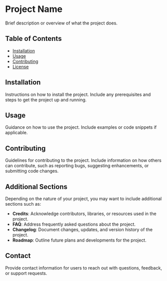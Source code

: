 # Project Name

Brief description or overview of what the project does.

## Table of Contents
- [Installation](#installation)
- [Usage](#usage)
- [Contributing](#contributing)
- [License](#license)

## Installation

Instructions on how to install the project. Include any prerequisites and steps to get the project up and running.

## Usage

Guidance on how to use the project. Include examples or code snippets if applicable.

## Contributing

Guidelines for contributing to the project. Include information on how others can contribute, such as reporting bugs, suggesting enhancements, or submitting code changes.




## Additional Sections

Depending on the nature of your project, you may want to include additional sections such as:

- **Credits**: Acknowledge contributors, libraries, or resources used in the project.
- **FAQ**: Address frequently asked questions about the project.
- **Changelog**: Document changes, updates, and version history of the project.
- **Roadmap**: Outline future plans and developments for the project.

## Contact

Provide contact information for users to reach out with questions, feedback, or support requests.

